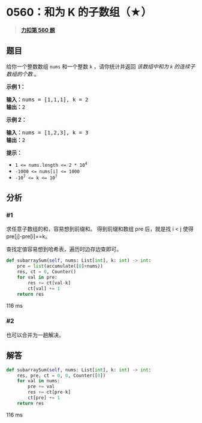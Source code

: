 # 0560：和为 K 的子数组（★）


> <u>**[力扣第 560 题](https://leetcode.cn/problems/subarray-sum-equals-k/)**</u>

## 题目

<p>给你一个整数数组 <code>nums</code> 和一个整数 <code>k</code> ，请你统计并返回 <em>该数组中和为 <code>k</code><strong> </strong>的连续子数组的个数 </em>。</p>



<p><strong>示例 1：</strong></p>

<pre>
<strong>输入：</strong>nums = [1,1,1], k = 2
<strong>输出：</strong>2
</pre>

<p><strong>示例 2：</strong></p>

<pre>
<strong>输入：</strong>nums = [1,2,3], k = 3
<strong>输出：</strong>2
</pre>



<p><strong>提示：</strong></p>

<ul>
<li><code>1 &lt;= nums.length &lt;= 2 * 10<sup>4</sup></code></li>
<li><code>-1000 &lt;= nums[i] &lt;= 1000</code></li>
<li><code>-10<sup>7</sup> &lt;= k &lt;= 10<sup>7</sup></code></li>
</ul>


## 分析

### #1

求任意子数组的和，容易想到前缀和。
得到前缀和数组 pre 后，就是找 i < j 使得 pre[j]-pre[i]==k。

查找定值容易想到哈希表，遍历时边存边查即可。

```python
def subarraySum(self, nums: List[int], k: int) -> int:
	pre = list(accumulate([0]+nums))
	res, ct = 0, Counter()
	for val in pre:
		res += ct[val-k]
		ct[val] += 1
	return res
```

116 ms

### #2

也可以合并为一趟解决。


## 解答

```python
def subarraySum(self, nums: List[int], k: int) -> int:
	res, pre, ct = 0, 0, Counter([0])
	for val in nums:
		pre += val
		res += ct[pre-k]
		ct[pre] += 1
	return res
```

116 ms

